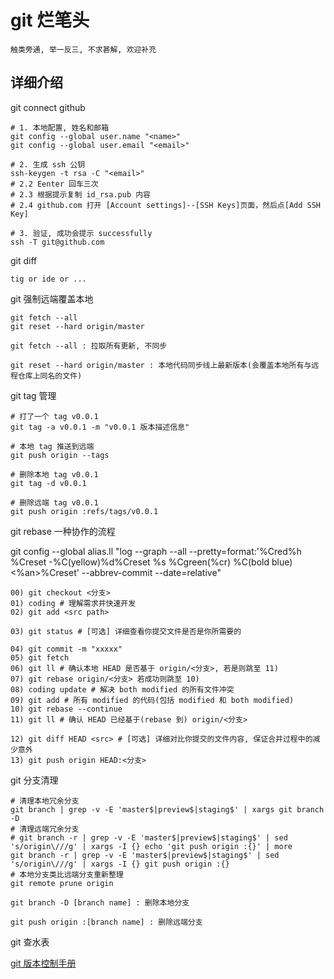 # git 烂笔头

    触类旁通, 举一反三, 不求甚解, 欢迎补充

## 详细介绍

git connect github

```Shell
# 1. 本地配置, 姓名和邮箱
git config --global user.name "<name>"
git config --global user.email "<email>"

# 2. 生成 ssh 公钥
ssh-keygen -t rsa -C "<email>"
# 2.2 Eenter 回车三次
# 2.3 根据提示复制 id_rsa.pub 内容
# 2.4 github.com 打开 [Account settings]--[SSH Keys]页面，然后点[Add SSH Key] 

# 3. 验证, 成功会提示 successfully
ssh -T git@github.com
```

git diff

    tig or ide or ...

git 强制远端覆盖本地

```Shell
git fetch --all
git reset --hard origin/master
```

    git fetch --all : 拉取所有更新, 不同步

    git reset --hard origin/master : 本地代码同步线上最新版本(会覆盖本地所有与远程仓库上同名的文件)

git tag 管理

```Shell
# 打了一个 tag v0.0.1
git tag -a v0.0.1 -m "v0.0.1 版本描述信息"

# 本地 tag 推送到远端
git push origin --tags

# 删除本地 tag v0.0.1
git tag -d v0.0.1

# 删除远端 tag v0.0.1
git push origin :refs/tags/v0.0.1
```

git rebase 一种协作的流程

git config --global alias.ll "log --graph --all --pretty=format:'%Cred%h %Creset -%C(yellow)%d%Creset %s %Cgreen(%cr) %C(bold blue)<%an>%Creset' --abbrev-commit --date=relative"

    00) git checkout <分支>
    01) coding # 理解需求并快速开发
    02) git add <src path>

    03) git status # [可选] 详细查看你提交文件是否是你所需要的

    04) git commit -m "xxxxx"
    05) git fetch
    06) git ll # 确认本地 HEAD 是否基于 origin/<分支>, 若是则跳至 11)
    07) git rebase origin/<分支> 若成功则跳至 10)
    08) coding update # 解决 both modified 的所有文件冲突
    09) git add # 所有 modified 的代码(包括 modified 和 both modified)
    10) git rebase --continue
    11) git ll # 确认 HEAD 已经基于(rebase 到) origin/<分支>

    12) git diff HEAD <src> # [可选] 详细对比你提交的文件内容, 保证合并过程中的减少意外
    13) git push origin HEAD:<分支>

git 分支清理

```Shell
# 清理本地冗余分支
git branch | grep -v -E 'master$|preview$|staging$' | xargs git branch -D
# 清理远端冗余分支
# git branch -r | grep -v -E 'master$|preview$|staging$' | sed 's/origin\///g' | xargs -I {} echo 'git push origin :{}' | more
git branch -r | grep -v -E 'master$|preview$|staging$' | sed 's/origin\///g' | xargs -I {} git push origin :{}
# 本地分支类比远端分支重新整理
git remote prune origin
```

    git branch -D [branch name] : 删除本地分支

    git push origin :[branch name] : 删除远端分支

git 查水表

[git 版本控制手册](https://git-scm.com/book/zh/v2/%E8%B5%B7%E6%AD%A5-%E5%85%B3%E4%BA%8E%E7%89%88%E6%9C%AC%E6%8E%A7%E5%88%B6)

